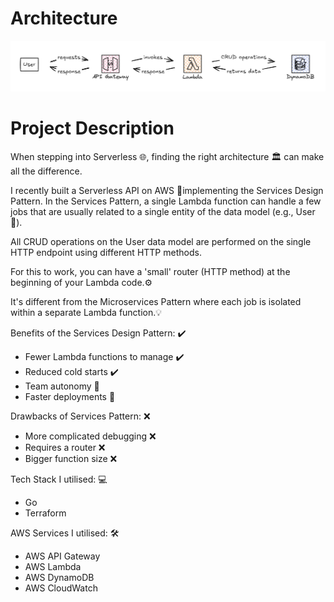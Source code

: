 # Architecture

![Architecture](architecture.png)

# Project Description

When stepping into Serverless 🌐, finding the right architecture 🏛️ can make all the difference. 



I recently built a Serverless API on AWS 🚀implementing the Services Design Pattern. In the Services Pattern, a single Lambda function can handle a few jobs that are usually related to a single entity of the data model (e.g., User 👤). 


All CRUD operations on the User data model are performed on the single HTTP endpoint using different HTTP methods. 


For this to work, you can have a 'small' router (HTTP method) at the beginning of your Lambda code.⚙️ 


It's different from the Microservices Pattern where each job is isolated within a separate Lambda function.💡 



Benefits of the Services Design Pattern: ✔️
- Fewer Lambda functions to manage ✔️
- Reduced cold starts ✔️
- Team autonomy 👥
- Faster deployments 🚀



Drawbacks of Services Pattern: ❌
- More complicated debugging ❌
-  Requires a router ❌
-  Bigger function size ❌



Tech Stack I utilised: 💻
- Go
- Terraform



AWS Services I utilised: 🛠️
- AWS API Gateway 
- AWS Lambda 
- AWS DynamoDB 
- AWS CloudWatch